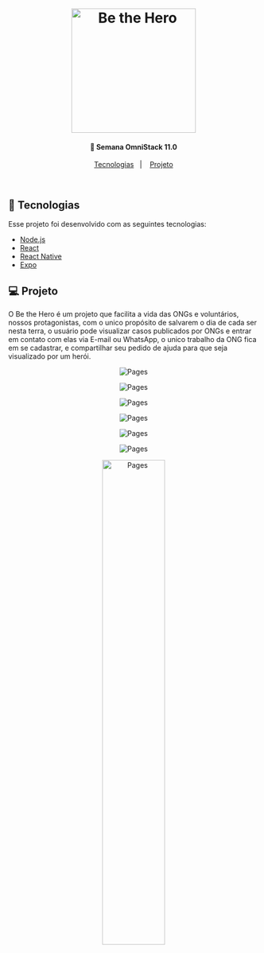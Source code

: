 <h1 align="center">
    <img alt="Be the Hero" src="frontend/src/assets/logo.svg" width="250px" />
</h1>

<h4 align="center">
  🚀 Semana OmniStack 11.0
</h4>

<p align="center">
  <a href="#rocket-tecnologias">Tecnologias</a>&nbsp;&nbsp;&nbsp;|&nbsp;&nbsp;&nbsp;
  <a href="#-projeto">Projeto</a>
</p>

<br>

<p align="center">

</p>

## :rocket: Tecnologias

Esse projeto foi desenvolvido com as seguintes tecnologias:

- [Node.js](https://nodejs.org/en/)
- [React](https://reactjs.org)
- [React Native](https://facebook.github.io/react-native/)
- [Expo](https://expo.io/)

## 💻 Projeto

O Be the Hero é um projeto que facilita a vida das ONGs e voluntários, nossos protagonistas, com o unico propósito de salvarem o dia de cada ser nesta terra, o usuário pode visualizar casos publicados por ONGs e entrar em contato com elas via E-mail ou WhatsApp, o unico trabalho da ONG fica em se cadastrar, e compartilhar seu pedido de ajuda para que seja visualizado por um herói.
<p align="center">
  <img alt="Pages" src="pages/logon.png">
</p>

<p align="center">
  <img alt="Pages" src="pages/register.png">
</p>

<p align="center">
  <img alt="Pages" src="pages/profile.png">
</p>

<p align="center">
  <img alt="Pages" src="pages/new-incident.png">
</p>

<p align="center">
  <img alt="Pages" src="pages/splash.jpg">
</p>

<p align="center">
  <img alt="Pages" src="pages/incidents.jpg">
</p>

<p align="center">
  <img alt="Pages" src="frontend/src/assets/heroes.png" width="50%" height="50%">
</p>
